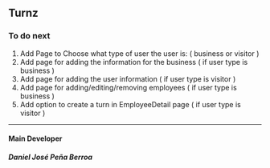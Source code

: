 ## Turnz

### To do next


1. Add Page to Choose what type of user the user is: ( business or visitor )
2. Add page for adding the information for the business ( if user type is business )
3. Add page for adding the user information ( if user type is visitor )
4. Add page for adding/editing/removing employees ( if user type is business )
5. Add option to create a turn in EmployeeDetail page ( if user type is visitor )

---

#### Main Developer
##### Daniel José Peña Berroa

